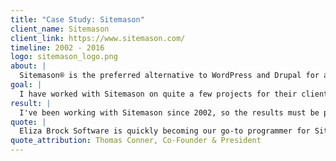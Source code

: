 ```yaml
---
title: "Case Study: Sitemason"
client_name: Sitemason
client_link: https://www.sitemason.com/
timeline: 2002 - 2016
logo: sitemason_logo.png
about: |
  Sitemason® is the preferred alternative to WordPress and Drupal for agencies, designers and developers.
goal: |
  I have worked with Sitemason on quite a few projects for their clients and customers.  They taught me to program when I was still in high school, and were amongst my first clients when I started freelancing as a teenager!  Fast-forward 15+ years, and it's gratifying to still be working with them!
result: |
  I've been working with Sitemason since 2002, so the results must be pretty satisfactory ;) You can see example of the projects we've worked with them on by looking at the case studies for Nashville Paw Magazine, Nashville Paw, Coastal Classic, Duncan Security, Sequoia Club and Temple Church.
quote: |
  Eliza Brock Software is quickly becoming our go-to programmer for Sitemason development. It’s the perfect complement to the design side of our partnerships for the Sitemason CMS platform. When HTML/CSS needs to be programmed as a PHP template for our CMS, there is no one better to do the job quickly and completely. The added benefit of having Eliza Brock Software is Eliza’s thorough understanding of the Sitemason CMS and the best uses of the CMS tools. She can help the stakeholders in a development project understand the most effective approach for optimal results.
quote_attribution: Thomas Conner, Co-Founder & President
---
```

